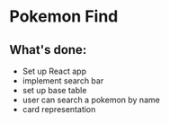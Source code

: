 # Pokemon Find

## What's done:
- Set up React app
- implement search bar
- set up base table
- user can search a pokemon by name
- card representation